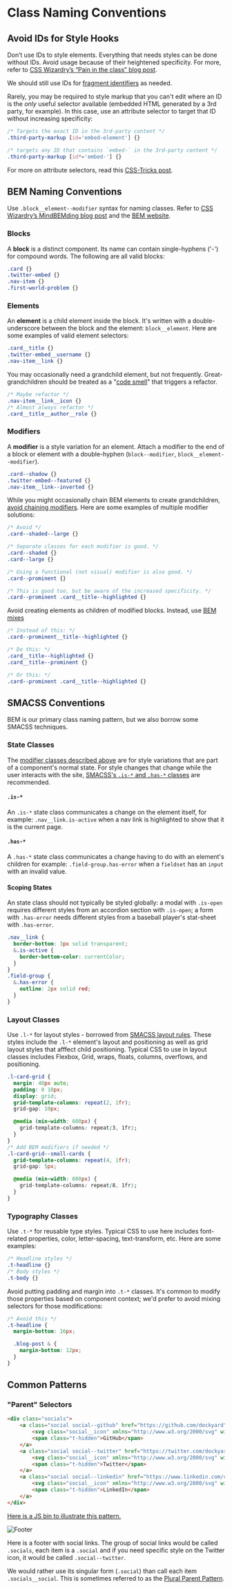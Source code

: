 # Class Naming Conventions

## Avoid IDs for Style Hooks

Don’t use IDs to style elements. Everything that needs styles can be done without IDs. Avoid usage because of their heightened specificity. For more, refer to [CSS Wizardry’s “Pain in the class” blog post](http://csswizardry.com/2011/09/when-using-ids-can-be-a-pain-in-the-class/).

We should still use IDs for [fragment identifiers](http://csswizardry.com/2011/06/namespacing-fragment-identifiers/#fragment-identifiers) as needed.

Rarely, you may be required to style markup that you can't edit where an ID is the _only_ useful selector available (embedded HTML generated by a 3rd party, for example). In this case, use an attribute selector to target that ID without increasing specificity:

```css
/* Targets the exact ID in the 3rd-party content */
.third-party-markup [id='embed-element'] {}

/* targets any ID that contains `embed-` in the 3rd-party content */
.third-party-markup [id*='embed-'] {}
```

For more on attribute selectors, read this [CSS-Tricks post](https://css-tricks.com/attribute-selectors/).

## BEM Naming Conventions

Use `.block__element--modifier` syntax for naming classes. Refer to [CSS Wizardry’s MindBEMding blog post](http://csswizardry.com/2013/01/mindbemding-getting-your-head-round-bem-syntax/) and the [BEM website](https://bem.info/method/definitions/).

### Blocks

A **block** is a distinct component. Its name can contain single-hyphens ('-') for compound words. The following are all valid blocks:

```css
.card {}
.twitter-embed {}
.nav-item {}
.first-world-problem {}
```

### Elements

An **element** is a child element inside the block. It's written with a double-underscore between the block and the element: `block__element`. Here are some examples of valid element selectors:

```css
.card__title {}
.twitter-embed__username {}
.nav-item__link {}
```

You may occasionally need a grandchild element, but not frequently. Great-grandchildren should be treated as a "[code smell](https://en.wikipedia.org/wiki/Code_smell)" that triggers a refactor.

```css
/* Maybe refactor */
.nav-item__link__icon {}
/* Almost always refactor */
.card__title__author__role {}
```

### Modifiers

A **modifier** is a style variation for an element. Attach a modifier to the end of a block or element with a double-hyphen (`block--modifier`, `block__element--modifier`).

```css
.card--shadow {}
.twitter-embed--featured {}
.nav-item__link--inverted {}
```

While you might occasionally chain BEM elements to create grandchildren, [avoid chaining modifiers](http://reefpoints.dockyard.com/2015/01/05/avoid-chaining-modifiers.html). Here are some examples of multiple modifier solutions:

```css
/* Avoid */
.card--shaded--large {}

/* Separate classes for each modifier is good. */
.card--shaded {}
.card--large {}

/* Using a functional (not visual) modifier is also good. */
.card--prominent {}

/* This is good too, but be aware of the increased specificity. */
.card--prominent .card__title--highlighted {}
```

Avoid creating elements as children of modified blocks. Instead, use [BEM mixes](https://en.bem.info/forum/4/)

```css
/* Instead of this: */
.card--prominent__title--highlighted {}

/* Do this: */
.card__title--highlighted {}
.card__title--prominent {}

/* Or this: */
.card--prominent .card__title--highlighted {}
```

## SMACSS Conventions

BEM is our primary class naming pattern, but we also borrow some SMACSS techniques.

### State Classes

The [modifier classes described above](#modifiers) are for style variations that are part of a component's normal state. For style changes that change while the user interacts with the site, [SMACSS's `.is-*` and `.has-*` classes](https://smacss.com/book/type-state) are recommended.

#### `.is-*`

An `.is-*` state class communicates a change on the element itself, for example: `.nav__link.is-active` when a nav link is highlighted to show that it is the current page.

#### `.has-*`

A `.has-*` state class communicates a change having to do with an element's children for example: `.field-group.has-error` when a `fieldset` has an `input` with an invalid value.

#### Scoping States

An state class should not typically be styled globally: a modal with `.is-open` requires different styles from an accordion section with `.is-open`; a form with `.has-error` needs different styles from a baseball player's stat-sheet with `.has-error`.

```scss
.nav__link {
  border-bottom: 3px solid transparent;
  &.is-active {
    border-bottom-color: currentColor;
  }
}
.field-group {
  &.has-error {
    outline: 2px solid red;
  }
}
```

### Layout Classes

Use `.l-*` for layout styles - borrowed from [SMACSS layout rules](https://smacss.com/book/type-layout). These styles include the `.l-*` element's layout and positioning as well as grid layout styles that afffect child positioning. Typical CSS to use in layout classes includes Flexbox, Grid, wraps, floats, columns, overflows, and positioning.

```css
.l-card-grid {
  margin: 40px auto;
  padding: 0 10px;
  display: grid;
  grid-template-columns: repeat(2, 1fr);
  grid-gap: 10px;

  @media (min-width: 600px) {
    grid-template-columns: repeat(3, 1fr);
  }
}
/* Add BEM modifiers if needed */
.l-card-grid--small-cards {
  grid-template-columns: repeat(4, 1fr);
  grid-gap: 5px;

  @media (min-width: 600px) {
    grid-template-columns: repeat(8, 1fr);
  }
}
```

### Typography Classes

Use `.t-*` for reusable type styles. Typical CSS to use here includes font-related properties, color, letter-spacing, text-transform, etc. Here are some examples:

```css
/* Headline styles */
.t-headline {}
/* Body styles */
.t-body {}
```

Avoid putting padding and margin into `.t-*` classes. It's common to modify those properties based on component context; we'd prefer to avoid mixing selectors for those modifications:

```scss
/* Avoid this */
.t-headline {
  margin-bottom: 16px;

  .blog-post & {
    margin-bottom: 12px;
  }
}
```


## Common Patterns
### "Parent" Selectors

```html
<div class="socials">
	<a class="social social--github" href="https://github.com/dockyard">
		<svg class="social__icon" xmlns="http://www.w3.org/2000/svg" width="32" height="32" viewBox="0 0 512 512"><path d="..."/></svg>
		<span class="t-hidden">GitHub</span>
	</a>
	<a class="social social--twitter" href="https://twitter.com/dockyard">
		<svg class="social__icon" xmlns="http://www.w3.org/2000/svg" width="32" height="32" viewBox="0 0 512 512"><path d="..."/></svg>
		<span class="t-hidden">Twitter</span>
	</a>
	<a class="social social--linkedin" href="https://www.linkedin.com/company/dockyard">
		<svg class="social__icon" xmlns="http://www.w3.org/2000/svg" width="32" height="32" viewBox="0 0 512 512"><path d="..."/></svg>
		<span class="t-hidden">LinkedIn</span>
	</a>
</div>
```

[Here is a JS bin to illustrate this pattern.](http://jsbin.com/jekugoj/edit?html,css,output)

![Footer](assets/footer.png)

Here is a footer with social links. The group of social links would be
called `.socials`, each item is a `.social` and if you need specific
style on the Twitter icon, it would be called `.social--twitter`.

We would rather use its singular form (`.social`) than call each item
`.socials__social`. This is sometimes referred to as the [Plural Parent
Pattern](http://codepen.io/jlong/pen/IzpEJ/).
